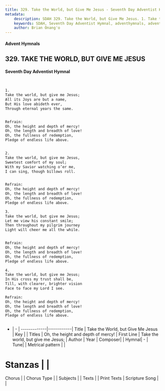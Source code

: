 ```yaml
---
title: 329. Take the World, but Give Me Jesus - Seventh Day Adventist Hymnal
metadata:
    description: SDAH 329. Take the World, but Give Me Jesus. 1. Take the world, but give me Jesus; All its Joys are but a name, But His love abideth ever, Through eternal years the same. 
    keywords: SDAH, Seventh Day Adventist Hymnal, adventhymnals, advent hymnals, Take the World, but Give Me Jesus, Take the world, but give me Jesus; ,Oh, the height and depth of mercy!
    author: Brian Onang'o
---
```


#### Advent Hymnals
## 329. TAKE THE WORLD, BUT GIVE ME JESUS
#### Seventh Day Adventist Hymnal

```txt


1.
Take the world, but give me Jesus;
All its Joys are but a name,
But His love abideth ever,
Through eternal years the same.


Refrain:
Oh, the height and depth of mercy!
Oh, the length and breadth of love!
Oh, the fullness of redemption,
Pledge of endless life above.


2.
Take the world, but give me Jesus,
Sweetest comfort of my soul;
With my Savior watching o’er me,
I can sing, though billows roll.


Refrain:
Oh, the height and depth of mercy!
Oh, the length and breadth of love!
Oh, the fullness of redemption,
Pledge of endless life above.

3.
Take the world, but give me Jesus;
Let me view his constant smile;
Then throughout my pilgrim journey
Light will cheer me all the while.


Refrain:
Oh, the height and depth of mercy!
Oh, the length and breadth of love!
Oh, the fullness of redemption,
Pledge of endless life above.

4.
Take the world, but give me Jesus;
In His cross my trust shall be,
Till, with clearer, brighter vision
Face to face my Lord I see.

Refrain:
Oh, the height and depth of mercy!
Oh, the length and breadth of love!
Oh, the fullness of redemption,
Pledge of endless life above.



```

- |   -  |
-------------|------------|
Title | Take the World, but Give Me Jesus |
Key |  |
Titles | Oh, the height and depth of mercy! |
First Line | Take the world, but give me Jesus; |
Author | 
Year | 
Composer|  |
Hymnal|  - |
Tune|  |
Metrical pattern | |
# Stanzas |  |
Chorus |  |
Chorus Type |  |
Subjects |  |
Texts |  |
Print Texts | 
Scripture Song |  |
  
